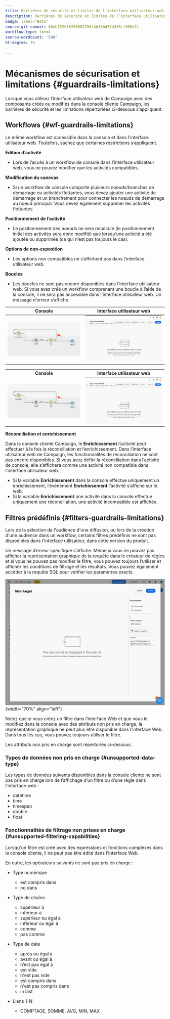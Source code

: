 ```yaml
---
title: Barrières de sécurité et limites de l’interface utilisateur web de Campaign
description: Barrières de sécurité et limites de l’interface utilisateur web de Campaign
badge: label="Beta"
source-git-commit: 68eb1529f6780682256f4b36bd77d336cf560d21
workflow-type: tm+mt
source-wordcount: '540'
ht-degree: 7%

---
```



# Mécanismes de sécurisation et limitations {#guardrails-limitations}

Lorsque vous utilisez l’interface utilisateur web de Campaign avec des composants créés ou modifiés dans la console cliente Campaign, les barrières de sécurité et les limitations répertoriées ci-dessous s’appliquent.

## Workflows {#wf-guardrails-limitations}

Le même workflow est accessible dans la console et dans l’interface utilisateur web. Toutefois, sachez que certaines restrictions s’appliquent.

**Édition d’activité**

* Lors de l’accès à un workflow de console dans l’interface utilisateur web, vous ne pouvez modifier que les activités compatibles.

**Modification du canevas**

* Si un workflow de console comporte plusieurs noeuds/branches de démarrage ou activités flottantes, vous devez ajouter une activité de démarrage et un branchement pour connecter les noeuds de démarrage au noeud principal. Vous devez également supprimer les activités flottantes.

**Positionnement de l’activité**

* Le positionnement des noeuds ne sera recalculé (le positionnement initial des activités sera donc modifié) que lorsqu’une activité a été ajoutée ou supprimée (ce qui n’est pas toujours le cas).

**Options de non-exposition**

* Les options non compatibles ne s’affichent pas dans l’interface utilisateur web.

**Boucles**

* Les boucles ne sont pas encore disponibles dans l’interface utilisateur web. Si vous avez créé un workflow comprenant une boucle à l’aide de la console, il ne sera pas accessible dans l’interface utilisateur web. Un message d’erreur s’affiche.

| Console | Interface utilisateur web |
| --- | --- |
| ![](assets/limitations-loops-console.png) | ![](assets/limitations-loops-web.png) |

<table>
<tr>
<th>Console</th>
<th>Interface utilisateur web</th>
</tr>
<tr>
<td><img src="assets/limitations-loops-console.png"></td>
<td><img src="assets/limitations-loops-web.png"></td>
</tr>
</table>

**Réconciliation et enrichissement**

Dans la console cliente Campaign, le **Enrichissement** l’activité peut effectuer à la fois la réconciliation et l’enrichissement. Dans l’interface utilisateur web de Campaign, les fonctionnalités de réconciliation ne sont pas encore disponibles. Si vous avez défini la réconciliation dans l’activité de console, elle s’affichera comme une activité non compatible dans l’interface utilisateur web.

* Si la variable **Enrichissement** dans la console effectue uniquement un enrichissement, l’événement **Enrichissement** l’activité s’affiche sur le web.
* Si la variable **Enrichissement** une activité dans la console effectue uniquement une réconciliation, une activité incompatible est affichée.

## Filtres prédéfinis {#filters-guardrails-limitations}

Lors de la sélection de l&#39;audience d&#39;une diffusion, ou lors de la création d&#39;une audience dans un workflow, certains filtres prédéfinis ne sont pas disponibles dans l&#39;interface utilisateur, dans cette version du produit.

Un message d’erreur spécifique s’affiche. Même si vous ne pouvez pas afficher la représentation graphique de la requête dans le créateur de règles et si vous ne pouvez pas modifier le filtre, vous pouvez toujours l’utiliser et afficher les conditions de filtrage et les résultats. Vous pouvez également accéder à la requête SQL pour vérifier les paramètres exacts.

![](assets/filter-unavailable.png){width="70%" align="left"}


Notez que si vous créez un filtre dans l’interface Web et que vous le modifiez dans la console avec des attributs non pris en charge, la représentation graphique ne peut plus être disponible dans l’interface Web. Dans tous les cas, vous pouvez toujours utiliser le filtre.

Les attributs non pris en charge sont répertoriés ci-dessous.

### Types de données non pris en charge {#unsupported-data-type}

Les types de données suivants disponibles dans la console cliente ne sont pas pris en charge lors de l’affichage d’un filtre ou d’une règle dans l’interface web :

* datetime
* time
* timespan
* double
* float

### Fonctionnalités de filtrage non prises en charge {#unsupported-filtering-capabilities}

Lorsqu&#39;un filtre est créé avec des expressions et fonctions complexes dans la console cliente, il ne peut pas être édité dans l&#39;interface Web.

En outre, les opérateurs suivants ne sont pas pris en charge :

* Type numérique
   * est compris dans
   * no dans

* Type de chaîne
   * supérieur à
   * inférieur à
   * supérieur ou égal à
   * inférieur ou égal à
   * comme
   * pas comme

* Type de date
   * après ou égal à
   * avant ou égal à
   * n’est pas égal à
   * est vide
   * n&#39;est pas vide
   * est compris dans
   * n&#39;est pas compris dans
   * in last

* Liens 1-N
   * COMPTAGE, SOMME, AVG, MIN, MAX